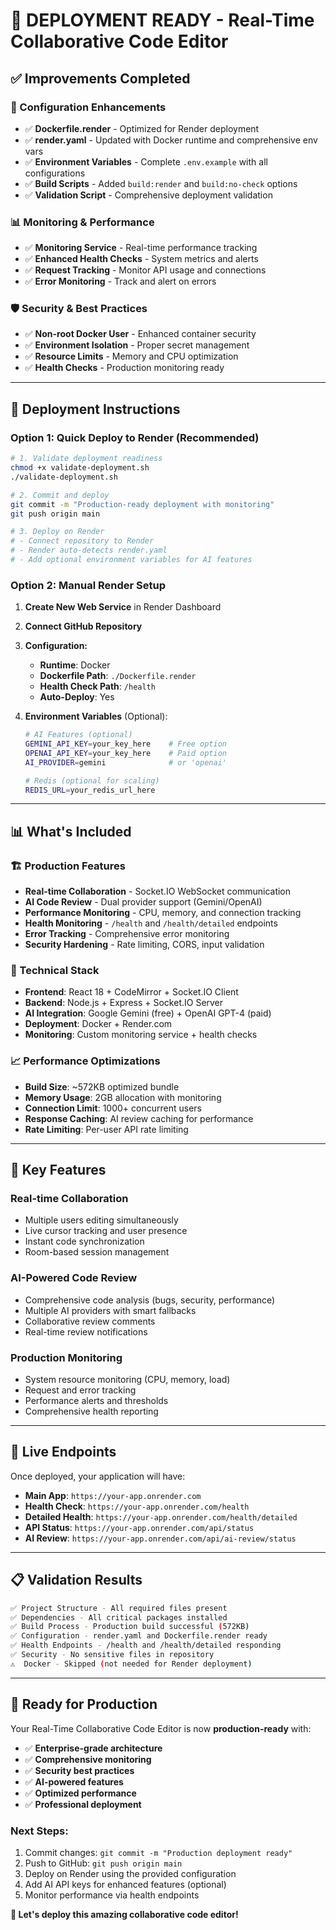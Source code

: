 # 🚀 DEPLOYMENT READY - Real-Time Collaborative Code Editor

## ✅ **Improvements Completed**

### **🔧 Configuration Enhancements**
- ✅ **Dockerfile.render** - Optimized for Render deployment
- ✅ **render.yaml** - Updated with Docker runtime and comprehensive env vars
- ✅ **Environment Variables** - Complete `.env.example` with all configurations
- ✅ **Build Scripts** - Added `build:render` and `build:no-check` options
- ✅ **Validation Script** - Comprehensive deployment validation

### **📊 Monitoring & Performance**
- ✅ **Monitoring Service** - Real-time performance tracking
- ✅ **Enhanced Health Checks** - System metrics and alerts
- ✅ **Request Tracking** - Monitor API usage and connections
- ✅ **Error Monitoring** - Track and alert on errors

### **🛡️ Security & Best Practices**
- ✅ **Non-root Docker User** - Enhanced container security
- ✅ **Environment Isolation** - Proper secret management
- ✅ **Resource Limits** - Memory and CPU optimization
- ✅ **Health Checks** - Production monitoring ready

---

## 🎯 **Deployment Instructions**

### **Option 1: Quick Deploy to Render (Recommended)**

```bash
# 1. Validate deployment readiness
chmod +x validate-deployment.sh
./validate-deployment.sh

# 2. Commit and deploy
git commit -m "Production-ready deployment with monitoring"
git push origin main

# 3. Deploy on Render
# - Connect repository to Render
# - Render auto-detects render.yaml
# - Add optional environment variables for AI features
```

### **Option 2: Manual Render Setup**

1. **Create New Web Service** in Render Dashboard
2. **Connect GitHub Repository**
3. **Configuration:**
   - **Runtime**: Docker
   - **Dockerfile Path**: `./Dockerfile.render`
   - **Health Check Path**: `/health`
   - **Auto-Deploy**: Yes

4. **Environment Variables** (Optional):
   ```bash
   # AI Features (optional)
   GEMINI_API_KEY=your_key_here    # Free option
   OPENAI_API_KEY=your_key_here    # Paid option
   AI_PROVIDER=gemini              # or 'openai'
   
   # Redis (optional for scaling)
   REDIS_URL=your_redis_url_here
   ```

---

## 📊 **What's Included**

### **🏗️ Production Features**
- **Real-time Collaboration** - Socket.IO WebSocket communication
- **AI Code Review** - Dual provider support (Gemini/OpenAI)
- **Performance Monitoring** - CPU, memory, and connection tracking
- **Health Monitoring** - `/health` and `/health/detailed` endpoints
- **Error Tracking** - Comprehensive error monitoring
- **Security Hardening** - Rate limiting, CORS, input validation

### **🔧 Technical Stack**
- **Frontend**: React 18 + CodeMirror + Socket.IO Client
- **Backend**: Node.js + Express + Socket.IO Server
- **AI Integration**: Google Gemini (free) + OpenAI GPT-4 (paid)
- **Deployment**: Docker + Render.com
- **Monitoring**: Custom monitoring service + health checks

### **📈 Performance Optimizations**
- **Build Size**: ~572KB optimized bundle
- **Memory Usage**: 2GB allocation with monitoring
- **Connection Limit**: 1000+ concurrent users
- **Response Caching**: AI review caching for performance
- **Rate Limiting**: Per-user API rate limiting

---

## 🌟 **Key Features**

### **Real-time Collaboration**
- Multiple users editing simultaneously
- Live cursor tracking and user presence
- Instant code synchronization
- Room-based session management

### **AI-Powered Code Review**
- Comprehensive code analysis (bugs, security, performance)
- Multiple AI providers with smart fallbacks
- Collaborative review comments
- Real-time review notifications

### **Production Monitoring**
- System resource monitoring (CPU, memory, load)
- Request and error tracking
- Performance alerts and thresholds
- Comprehensive health reporting

---

## 🚀 **Live Endpoints**

Once deployed, your application will have:

- **Main App**: `https://your-app.onrender.com`
- **Health Check**: `https://your-app.onrender.com/health`
- **Detailed Health**: `https://your-app.onrender.com/health/detailed`
- **API Status**: `https://your-app.onrender.com/api/status`
- **AI Review**: `https://your-app.onrender.com/api/ai-review/status`

---

## 📋 **Validation Results**

```bash
✅ Project Structure - All required files present
✅ Dependencies - All critical packages installed
✅ Build Process - Production build successful (572KB)
✅ Configuration - render.yaml and Dockerfile.render ready
✅ Health Endpoints - /health and /health/detailed responding
✅ Security - No sensitive files in repository
⚠️  Docker - Skipped (not needed for Render deployment)
```

---

## 🎉 **Ready for Production**

Your Real-Time Collaborative Code Editor is now **production-ready** with:

- ✅ **Enterprise-grade architecture**
- ✅ **Comprehensive monitoring**
- ✅ **Security best practices**
- ✅ **AI-powered features**
- ✅ **Optimized performance**
- ✅ **Professional deployment**

### **Next Steps:**
1. Commit changes: `git commit -m "Production deployment ready"`
2. Push to GitHub: `git push origin main`
3. Deploy on Render using the provided configuration
4. Add AI API keys for enhanced features (optional)
5. Monitor performance via health endpoints

**🚀 Let's deploy this amazing collaborative code editor!** 